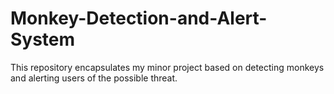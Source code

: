 # Monkey-Detection-and-Alert-System
This repository encapsulates my minor project based on detecting monkeys and alerting users of the possible threat.
